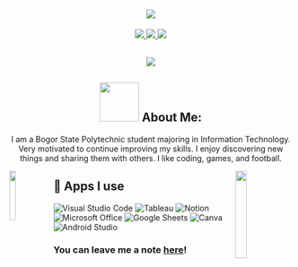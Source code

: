 <h1 align="center">
<img src="https://media3.giphy.com/media/bGgsc5mWoryfgKBx1u/giphy.gif?cid=6c09b952f04swel4gx5fq82p6umm2vfq41pr8upken7e1u8h&ep=v1_internal_gif_by_id&rid=giphy.gif&ct=g">

</h1>

<p align="center">
  <a href="https://www.instagram.com/ahdiikhf_?igsh=NXJ5bHR6czk0MHpn/"><img src="https://img.shields.io/badge/Instagram-E4405F?style=for-the-badge&logo=instagram&logoColor=white"/> </a>
  <a href="ahdikhalidaf0@gmail.com"><img src="https://img.shields.io/badge/Gmail-D14836?style=for-the-badge&logo=gmail&logoColor=white"/> </a>
  <a href="https://www.spotify.com/id-id/account/overview/" target="_blank">
    <img src="https://img.shields.io/badge/Spotify-1ED760?&style=for-the-badge&logo=spotify&logoColor=white" target="_blank">
  </a>
</p><br>

<div align="center">
  <a href="https://github.com/Thirty21/github-profile-views-counter">
    <img src="https://komarev.com/ghpvc/?username=siitinurhaliza&style=for-the-badge">
  </a>


  ## <img src="https://media.giphy.com/media/lGhBlBMIN2XsEteTN3/giphy.gif" width="70"> **About Me:**

  I am a Bogor State Polytechnic student majoring in Information Technology. Very motivated to continue improving my skills. I enjoy discovering new things and sharing them with others. I like coding, games, and football. <br>
</div>


<img align="left" width="15%" height="15%" src="https://media.giphy.com/media/hiJ9ypGI5tIKdwKoK2/giphy.gif">

<img align="right" width="20%" height="20%" src="https://media.giphy.com/media/DulF4GPH4TfggoQDh0/giphy.gif">

## 📱 Apps I use

![Visual Studio Code](https://img.shields.io/badge/Visual_Studio_Code-0078D4?style=for-the-badge&logo=visual%20studio%20code&logoColor=white)
![Tableau](https://img.shields.io/badge/Tableau-0077B5?style=for-the-badge&logo=tableau&logoColor=white)
![Notion](https://img.shields.io/badge/Notion-000000?style=for-the-badge&logo=notion&logoColor=white)
![Microsoft Office](https://img.shields.io/badge/Microsoft_Office-D83B01?style=for-the-badge&logo=microsoft-office&logoColor=white)
![Google Sheets](https://img.shields.io/badge/Google%20Sheets-34A853?style=for-the-badge&logo=google-sheets&logoColor=white)
![Canva](https://img.shields.io/badge/Canva-%2300C4CC.svg?&style=for-the-badge&logo=Canva&logoColor=white)
![Android Studio](https://img.shields.io/badge/Android%20studio-0078D4?style=for-the-badge&logo=visual%20studio%20code&logoColor=white)

<h3>You can leave me a note <a href="https://github.com/siitinurhaliza/siitinurhaliza/issues/new?template=guestbook-entry.md">here</a>!</h3>
